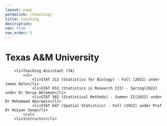 ```yaml
---
layout: page
permalink: /teaching/
title: teaching
description: 
nav: true
nav_order: 5
---
```


<html>
<head>
    <title>Below is the list of courses for which I was either a teaching assistant or an instructor</title>
</head>
<body>
    <h1>Texas A&M University</h1>
    
        <li>Teaching Assistant (TA)
            <ul>
                <li>STAT 312 (Statistics for Biology) - Fall (2021) under James Dole</li>
                <li>STAT 653 (Statistics in Research III) - Spring(2022) under Dr Derya Akleman</li>
                <li>STAT 302 (Statistical Methods) - Summer II(2022) under Dr Mohammed Aburweis</li>
                <li>STAT 647 (Spatial Statistics) - Fall (2022) under Prof Dr Huiyan Sang</li>
            </ul>
        <li>Instructor</li>

</body>
</html>

